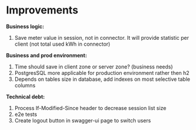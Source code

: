 # Improvements

**Business logic:**

1. Save meter value in session, not in connector. It will provide statistic per client (not total used kWh in connector)

**Business and prod environment:**

1. Time should save in client zone or server zone? (business needs)
2. PostgresSQL more applicable for production environment rather then h2
3. Depends on tables size in database, add indexes on most selective table columns

**Technical debt:**

1. Process If-Modified-Since header to decrease session list size
2. e2e tests
3. Create logout button in swagger-ui page to switch users
